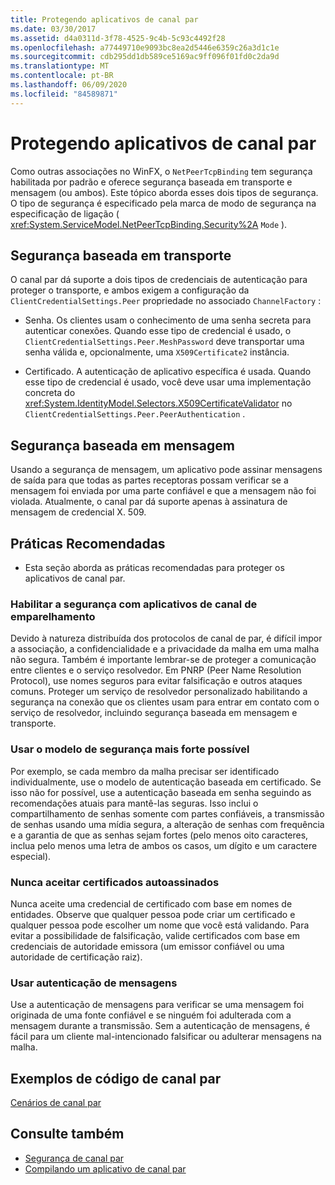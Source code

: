 ```yaml
---
title: Protegendo aplicativos de canal par
ms.date: 03/30/2017
ms.assetid: d4a0311d-3f78-4525-9c4b-5c93c4492f28
ms.openlocfilehash: a77449710e9093bc8ea2d5446e6359c26a3d1c1e
ms.sourcegitcommit: cdb295dd1db589ce5169ac9ff096f01fd0c2da9d
ms.translationtype: MT
ms.contentlocale: pt-BR
ms.lasthandoff: 06/09/2020
ms.locfileid: "84589871"
---
```

# <a name="securing-peer-channel-applications"></a>Protegendo aplicativos de canal par
Como outras associações no WinFX, o `NetPeerTcpBinding` tem segurança habilitada por padrão e oferece segurança baseada em transporte e mensagem (ou ambos). Este tópico aborda esses dois tipos de segurança. O tipo de segurança é especificado pela marca de modo de segurança na especificação de ligação ( <xref:System.ServiceModel.NetPeerTcpBinding.Security%2A> `Mode` ).  
  
## <a name="transport-based-security"></a>Segurança baseada em transporte  
 O canal par dá suporte a dois tipos de credenciais de autenticação para proteger o transporte, e ambos exigem a configuração da `ClientCredentialSettings.Peer` propriedade no associado `ChannelFactory` :  
  
- Senha. Os clientes usam o conhecimento de uma senha secreta para autenticar conexões. Quando esse tipo de credencial é usado, o `ClientCredentialSettings.Peer.MeshPassword` deve transportar uma senha válida e, opcionalmente, uma `X509Certificate2` instância.  
  
- Certificado. A autenticação de aplicativo específica é usada. Quando esse tipo de credencial é usado, você deve usar uma implementação concreta do <xref:System.IdentityModel.Selectors.X509CertificateValidator> no `ClientCredentialSettings.Peer.PeerAuthentication` .  
  
## <a name="message-based-security"></a>Segurança baseada em mensagem  
 Usando a segurança de mensagem, um aplicativo pode assinar mensagens de saída para que todas as partes receptoras possam verificar se a mensagem foi enviada por uma parte confiável e que a mensagem não foi violada. Atualmente, o canal par dá suporte apenas à assinatura de mensagem de credencial X. 509.  
  
## <a name="best-practices"></a>Práticas Recomendadas  
  
- Esta seção aborda as práticas recomendadas para proteger os aplicativos de canal par.  
  
### <a name="enable-security-with-peer-channel-applications"></a>Habilitar a segurança com aplicativos de canal de emparelhamento  
 Devido à natureza distribuída dos protocolos de canal de par, é difícil impor a associação, a confidencialidade e a privacidade da malha em uma malha não segura. Também é importante lembrar-se de proteger a comunicação entre clientes e o serviço resolvedor. Em PNRP (Peer Name Resolution Protocol), use nomes seguros para evitar falsificação e outros ataques comuns. Proteger um serviço de resolvedor personalizado habilitando a segurança na conexão que os clientes usam para entrar em contato com o serviço de resolvedor, incluindo segurança baseada em mensagem e transporte.  
  
### <a name="use-the-strongest-possible-security-model"></a>Usar o modelo de segurança mais forte possível  
 Por exemplo, se cada membro da malha precisar ser identificado individualmente, use o modelo de autenticação baseada em certificado. Se isso não for possível, use a autenticação baseada em senha seguindo as recomendações atuais para mantê-las seguras. Isso inclui o compartilhamento de senhas somente com partes confiáveis, a transmissão de senhas usando uma mídia segura, a alteração de senhas com frequência e a garantia de que as senhas sejam fortes (pelo menos oito caracteres, inclua pelo menos uma letra de ambos os casos, um dígito e um caractere especial).  
  
### <a name="never-accept-self-signed-certificates"></a>Nunca aceitar certificados autoassinados  
 Nunca aceite uma credencial de certificado com base em nomes de entidades. Observe que qualquer pessoa pode criar um certificado e qualquer pessoa pode escolher um nome que você está validando. Para evitar a possibilidade de falsificação, valide certificados com base em credenciais de autoridade emissora (um emissor confiável ou uma autoridade de certificação raiz).  
  
### <a name="use-message-authentication"></a>Usar autenticação de mensagens  
 Use a autenticação de mensagens para verificar se uma mensagem foi originada de uma fonte confiável e se ninguém foi adulterada com a mensagem durante a transmissão. Sem a autenticação de mensagens, é fácil para um cliente mal-intencionado falsificar ou adulterar mensagens na malha.  
  
## <a name="peer-channel-code-examples"></a>Exemplos de código de canal par  
 [Cenários de canal par](peer-channel-scenarios.md)  
  
## <a name="see-also"></a>Consulte também

- [Segurança de canal par](peer-channel-security.md)
- [Compilando um aplicativo de canal par](building-a-peer-channel-application.md)
